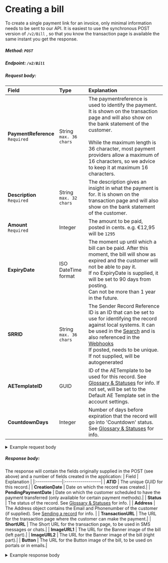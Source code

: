 # Creating a bill
To create a single payment link for an invoice, only minimal information needs to be sent to our API. It is easiest to use the synchronous POST version of `/v2/Bill` , so that you know the transaction page is available the same instant you get the response.

##### Method: `POST`
##### Endpoint: `/v2/Bill`
##### Request body:
| Field                                      | Type                                | Explanation                                                                                                                                                                                                                                                                                                         |
|:-------------------------------------------|:------------------------------------|:--------------------------------------------------------------------------------------------------------------------------------------------------------------------------------------------------------------------------------------------------------------------------------------------------------------------|
| **PaymentReference** <br/> `Required`      |  String<br/>`max. 36 chars`              | The paymentreference is used to identify the payment. It is shown on the transaction page and will also show on the bank statement of the customer. <br/><br/> While the maximum length is 36 character, most payment providers allow a maximum of 16 characters, so we advice to keep it at maximum 16 characters. |
| **Description** <br/> `Required`        |  String<br/>`max. 32 chars `             | The description gives an insight in what the payment is for. It is shown on the transaction page and will also show on the bank statement of the customer.                                                                                                                                                          |
| **Amount**    <br/> `Required`                                |  Integer                            | The amount to be paid, posted in cents. e.g. &euro;12,95 will be `1295`                                                                                                                                                                                                                                             |
| **ExpiryDate**                               |  ISO DateTime format                | The moment up until which a bill can be paid. After this moment, the bill will show as expired and the customer will not be able to pay it. <br/>If no ExpiryDate is supplied, it will be set to 90 days from posting.<br/>Can not be more than 1 year in the future.                                               |
| **SRRID**                                   |  String<br/>`max. 36 chars `             | The Sender Record Reference ID is an ID that can be set to use for identifying the record against local systems. It can be used in the [Search](?document=search) and is also referenced in the [Webhooks](?document=webhooks)<br/>If posted, needs to be unique. <br/> If not supplied, will be autogenerated      |
| **AETemplateID**                             |  GUID                               | ID of the AETemplate to be used for this record. See [Glossary & Statuses](?document=glossary) for info. If not set, will be set to the Default AE Template set in the account settings.                                                                                                                            |
| **CountdownDays**                            |  Integer                            | Number of days before expiration that the record will go into 'Countdown' status. See [Glossary & Statuses](?document=glossary) for info.                                                                                                                                                              |  

<details>
<summary>Example request body</summary>

```json
{
  "PaymentReference": "LI-748925",
  "Description": "Payment for insurance deductible",
  "Amount": 1295,
  "ExpiryDate": "2023-04-02T09:00:00Z",
}
```
This will create a bill for a payment of &euro; 12,95 that expires on April 2nd 2023.

</details>

##### Response body:
The response will contain the fields originally supplied in the POST (see above) and a number of fields created in the application:
| Field        | Explanation          |
|:-------------|:------------------|
| **ATID**           |  The unique GUID for this record.|
| **CreationDate**           |  Date on which the record was created.|
| **PendingPaymentDate** |  Date on which the customer scheduled to have the payment transferred (only available for certain payment methods).|
| **Status** |  The status of the record. See [Glossary & Statuses](?document=glossary&header=bill-status) for info.  |
| **Address**       |   The Address object contains the Email and Phonenumber of the customer (if supplied). See [Sending a record](?document=sendingMessages&header=sending-a-record) for info.   |
| **TransactionURL**           |  The URL for the transaction page where the customer can make the payment.|
| **ShortURL**           | The Short URL for the transaction page, to be used in SMS messages or chats.|
| **ImageURL1**           |  The URL for the Banner image of the bill (left part).|
| **ImageURL2**           |  The URL for the Banner image of the bill (right part).|
| **Button**           | The URL for the Button image of the bill, to be used on portals or in emails.|

<details>
<summary>Example response body</summary>

```json
{
  "ATID": "120b6125-fdfa-4124-a08c-dbf63f38e162",
  "SRRID": "r180205114728321",
  "AETemplateID": "4a5c25a1-787a-439c-9089-2b78914be777",
  "PaymentReference": "LI-748925",
  "Amount": 12.95,
  "Description": "Payment for insurance deductible",
  "ExpiryDate": "2023-04-02T09:00:00Z",
  "Status": "Open",
  "Address": {
    "Email": "",
    "PhoneNumber": ""
  },
  "Communication": [],
  "Links": {
    "TransactionURL": "https://transaction.accepteasy.com/Landing?id=120b6125-fdfa-4124-a08c-dbf63f38e162&detail=true",
    "ShortURL": "https://trx.ae/JWELEvr9JEGgjNv2PzjhYg",
    "Images": {
      "ImageURL1": "https://images.accepteasy.com/?id=120b6125-fdfa-4124-a08c-dbf63f38e162&Culture=nl-NL&part=1",
      "ImageURL2": "https://images.accepteasy.com/?id=120b6125-fdfa-4124-a08c-dbf63f38e162&Culture=nl-NL&part=2"
    }
  }
}
```
</details>

